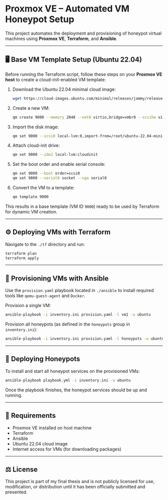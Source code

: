 # **Proxmox VE – Automated VM Honeypot Setup**

This project automates the deployment and provisioning of honeypot virtual machines using **Proxmox VE**, **Terraform**, and **Ansible**.

---

## 🖥️ Base VM Template Setup (Ubuntu 22.04)

Before running the Terraform script, follow these steps on your **Proxmox VE host** to create a cloud-init-enabled VM template:

1. Download the Ubuntu 22.04 minimal cloud image:

   ```bash
   wget https://cloud-images.ubuntu.com/minimal/releases/jammy/release/ubuntu-22.04-minimal-cloudimg-amd64.img
   ```

2. Create a new VM:

   ```bash
   qm create 9000 --memory 2048 --net0 virtio,bridge=vmbr0 --scsihw virtio-scsi-pci
   ```

3. Import the disk image:

   ```bash
   qm set 9000 --scsi0 local-lvm:0,import-from=/root/ubuntu-22.04-minimal-cloudimg-amd64.img
   ```

4. Attach cloud-init drive:

   ```bash
   qm set 9000 --ide2 local-lvm:cloudinit
   ```

5. Set the boot order and enable serial console:

   ```bash
   qm set 9000 --boot order=scsi0
   qm set 9000 --serial0 socket --vga serial0
   ```

6. Convert the VM to a template:

   ```bash
   qm template 9000
   ```

This results in a base template (VM ID `9000`) ready to be used by Terraform for dynamic VM creation.

---

## ⚙️ Deploying VMs with Terraform

Navigate to the `./tf` directory and run:

```bash
terraform plan
terraform apply
```

---

## 🔧 Provisioning VMs with Ansible

Use the `provision.yaml` playbook located in `./ansible` to install required tools like `qemu-guest-agent` and `Docker`.

Provision a single VM:

```bash
ansible-playbook -i inventory.ini provision.yaml -l vm1 -u ubuntu
```

Provision all honeypots (as defined in the `honeypots` group in `inventory.ini`):

```bash
ansible-playbook -i inventory.ini provision.yaml -l honeypots -u ubuntu
```

---

## 🍯 Deploying Honeypots

To install and start all honeypot services on the provisioned VMs:

```bash
ansible-playbook playbook.yml -i inventory.ini -u ubuntu
```

Once the playbook finishes, the honeypot services should be up and running.

---

## 🚀 Requirements

- Proxmox VE installed on host machine
- Terraform
- Ansible
- Ubuntu 22.04 cloud image
- Internet access for VMs (for downloading packages)

---

## ⚖️ License

This project is part of my final thesis and is not publicly licensed for use, modification, or distribution until it has been officially submitted and presented.
